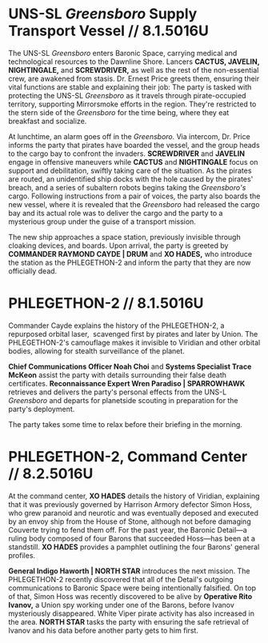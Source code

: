 # UNS-SL *Greensboro* Supply Transport Vessel // 8.1.5016U
The UNS-SL *Greensboro* enters Baronic Space, carrying medical and technological resources to the Dawnline Shore. Lancers **CACTUS, JAVELIN, NIGHTINGALE,** and **SCREWDRIVER,** as well as the rest of the non-essential crew, are awakened from stasis. Dr. Ernest Price greets them, ensuring their vital functions are stable and explaining their job: The party is tasked with protecting the UNS-SL *Greensboro* as it travels through pirate-occupied territory, supporting Mirrorsmoke efforts in the region. They're restricted to the stern side of the *Greensboro* for the time being, where they eat breakfast and socialize.

At lunchtime, an alarm goes off in the *Greensboro.* Via intercom, Dr. Price informs the party that pirates have boarded the vessel, and the group heads to the cargo bay to confront the invaders. **SCREWDRIVER** and **JAVELIN** engage in offensive maneuvers while **CACTUS** and **NIGHTINGALE** focus on support and debilitation, swiftly taking care of the situation. As the pirates are routed, an unidentified ship docks with the hole caused by the pirates' breach, and a series of subaltern robots begins taking the *Greensboro's* cargo. Following instructions from a pair of voices, the party also boards the new vessel, where it is revealed that the *Greensboro* had released the cargo bay and its actual role was to deliver the cargo and the party to a mysterious group under the guise of a transport mission.

The new ship approaches a space station, previously invisible through cloaking devices, and boards. Upon arrival, the party is greeted by **COMMANDER RAYMOND CAYDE | DRUM** and **XO HADES,** who introduce the station as the PHLEGETHON-2 and inform the party that they are now officially dead.

# PHLEGETHON-2 // 8.1.5016U

Commander Cayde explains the history of the PHLEGETHON-2, a repurposed orbital laser,  scavenged first by pirates and later by Union. The PHLEGETHON-2's camouflage makes it invisible to Viridian and other orbital bodies, allowing for stealth surveillance of the planet.

**Chief Communications Officer Noah Choi** and **Systems Specialist Trace McKeon** assist the party with details surrounding their false death certificates. **Reconnaissance Expert Wren Paradiso | SPARROWHAWK** retrieves and delivers the party's personal effects from the UNS-L *Greensboro* and departs for planetside scouting in preparation for the party's deployment.

The party takes some time to relax before their briefing in the morning.

# PHLEGETHON-2, Command Center // 8.2.5016U

At the command center, **XO HADES** details the history of Viridian, explaining that it was previously governed by Harrison Armory defector Simon Hoss, who grew paranoid and neurotic and was eventually deposed and executed by an envoy ship from the House of Stone, although not before damaging Couverte trying to fend them off. For the past year, the Baronic Detail—a ruling body composed of four Barons that succeeded Hoss—has been at a standstill. **XO HADES** provides a pamphlet outlining the four Barons' general profiles.

**General Indigo Haworth | NORTH STAR** introduces the next mission. The PHLEGETHON-2 recently discovered that all of the Detail's outgoing communications to Baronic Space were being intentionally falsified. On top of that, Simon Hoss was recently discovered to be alive by **Operative Rito Ivanov,** a Union spy working under one of the Barons, before Ivanov mysteriously disappeared. White Viper pirate activity has also increased in the area. **NORTH STAR** tasks the party with ensuring the safe retrieval of Ivanov and his data before another party gets to him first.
